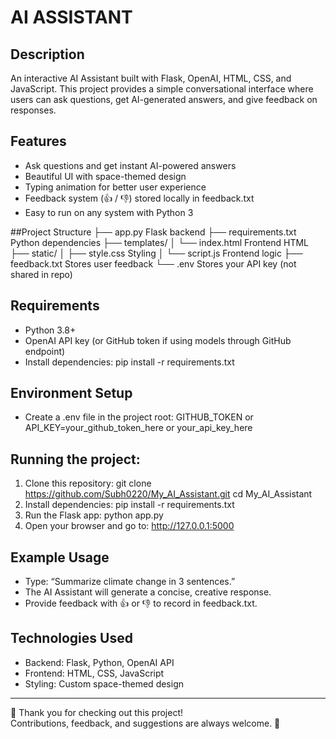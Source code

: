 # AI ASSISTANT

## Description
An interactive AI Assistant built with Flask, OpenAI, HTML, CSS, and JavaScript.
This project provides a simple conversational interface where users can ask questions, get AI-generated answers, and give feedback on responses.

## Features
- Ask questions and get instant AI-powered answers
- Beautiful UI with space-themed design
- Typing animation for better user experience
- Feedback system (👍 / 👎) stored locally in feedback.txt
- Easy to run on any system with Python 3

##Project Structure
├── app.py                Flask backend
├── requirements.txt      Python dependencies
├── templates/
│   └── index.html        Frontend HTML
├── static/
│   ├── style.css         Styling
│   └── script.js         Frontend logic
├── feedback.txt          Stores user feedback
└── .env                  Stores your API key (not shared in repo)

## Requirements
- Python 3.8+
- OpenAI API key (or GitHub token if using models through GitHub endpoint)
- Install dependencies:
  pip install -r requirements.txt

## Environment Setup
- Create a .env file in the project root:
  GITHUB_TOKEN or API_KEY=your_github_token_here or your_api_key_here

## Running the project:
1. Clone this repository:
git clone https://github.com/Subh0220/My_AI_Assistant.git
cd My_AI_Assistant
2. Install dependencies:
pip install -r requirements.txt
3. Run the Flask app:
python app.py
4. Open your browser and go to:
http://127.0.0.1:5000

## Example Usage
- Type: “Summarize climate change in 3 sentences.”
- The AI Assistant will generate a concise, creative response.
- Provide feedback with 👍 or 👎 to record in feedback.txt.

## Technologies Used
- Backend: Flask, Python, OpenAI API
- Frontend: HTML, CSS, JavaScript
- Styling: Custom space-themed design

---

🙏 Thank you for checking out this project!  
Contributions, feedback, and suggestions are always welcome. 🚀
